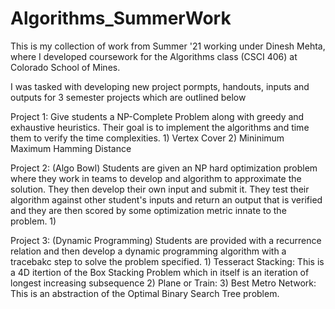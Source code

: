 # Algorithms_SummerWork
This is my collection of work from Summer '21 working under Dinesh Mehta, where I developed coursework for the Algorithms class (CSCI 406) at Colorado School of Mines.

I was tasked with developing new project pormpts, handouts, inputs and outputs for 3 semester projects which are outlined below

Project 1: Give students a NP-Complete Problem along with greedy and exhaustive heuristics. Their goal is to implement the algorithms and time them to verify the time complexities.
       1) Vertex Cover
       2) Mininimum Maximum Hamming Distance

Project 2: (Algo Bowl) Students are given an NP hard optimization problem where they work in teams to develop and algorithm to approximate the solution. They then develop their own input and submit it. They test their algorithm against other student's inputs and return an output that is verified and they are then scored by some optimization metric innate to the problem. 
        1) 


Project 3: (Dynamic Programming) Students are provided with a recurrence relation and then develop a dynamic programming algorithm with a tracebakc step to solve the problem specified.
        1) Tesseract Stacking: This is a 4D itertion of the Box Stacking Problem which in itself is an iteration of longest increasing subsequence
        2) Plane or Train: 
        3) Best Metro Network: This is an abstraction of the Optimal Binary Search Tree problem. 

